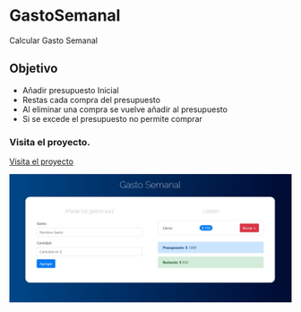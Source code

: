 # GastoSemanal
Calcular Gasto Semanal

## Objetivo
+ Añadir presupuesto Inicial
+ Restas cada compra del presupuesto
+ Al eliminar una compra se vuelve añadir al presupuesto
+ Si se excede el presupuesto no permite comprar

### Visita el proyecto.

[Visita el proyecto](https://cartelerafilms.herokuapp.com/)

![](portada-gastosemanal.jpg)
